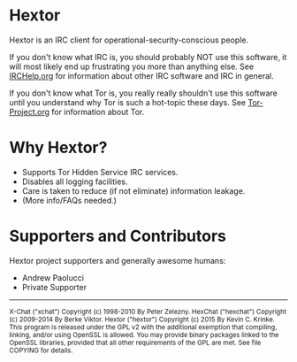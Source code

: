 # Hextor

Hextor is an IRC client for operational-security-conscious people.

If you don't know what IRC is, you should probably NOT use this software, it will most likely end up frustrating you more than anything else. See [IRCHelp.org](http://irchelp.org) for information about other IRC software and IRC in general.

If you don't know what Tor is, you really really shouldn't use this software until you understand why Tor is such a hot-topic these days. See [Tor-Project.org](https://tor-project.org) for information about Tor.

# Why Hextor?

- Supports Tor Hidden Service IRC services.
- Disables all logging facilities.
- Care is taken to reduce (if not eliminate) information leakage.
- (More info/FAQs needed.)

# Supporters and Contributors

Hextor project supporters and generally awesome humans:
- Andrew Paolucci
- Private Supporter

---

<sub>
X-Chat ("xchat") Copyright (c) 1998-2010 By Peter Zelezny.  
HexChat ("hexchat") Copyright (c) 2009-2014 By Berke Viktor.
Hextor ("hextor") Copyright (c) 2015 By Kevin C. Krinke.
</sub>

<sub>
This program is released under the GPL v2 with the additional exemption
that compiling, linking, and/or using OpenSSL is allowed. You may
provide binary packages linked to the OpenSSL libraries, provided that
all other requirements of the GPL are met.
See file COPYING for details.
</sub>
